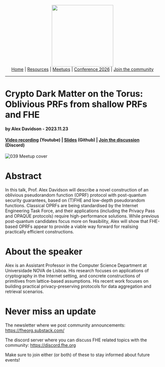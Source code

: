 <!-- Main header navigation -->
<p align="center">
  <img width="200" src="https://user-images.githubusercontent.com/5758427/180978488-db825482-5a58-4c7c-9589-c494a6f0be04.png"><br/>
  <a href="https://fhe-org.github.io">Home</a> | <a href="https://fhe-org.github.io/resources">Resources</a> | <a href="https://fhe-org.github.io/meetups/">Meetups</a> | <a href="https://fhe-org.github.io/conferences/conference-2026/">Conference 2026</a> | <a href="https://fhe-org.github.io/community">Join the community</a>
</p>
<hr/>
<!-- /Main header navigation -->


# Crypto Dark Matter on the Torus: Oblivious PRFs from shallow PRFs and FHE
#### by Alex Davidson - 2023.11.23
#### <a href="https://www.youtube.com/watch?v=4od8R8BszC0&list=PLnbmMskCVh1chnSM8Jjy6Nk3IH6fpn7MM&index=1">Video recording</a> (Youtube) | <a href="https://github.com/FHE-org/fhe-org.github.io/files/13452561/oprf-fhe-meetup-2023.pdf">Slides</a> (Github) | <a href="https://discord.fhe.org">Join the discussion</a> (Discord)

![039 Meetup cover](https://github.com/FHE-org/fhe-org.github.io/assets/37557436/bf60d3a2-c9a1-42d9-b3f6-31ffc108047a)


# Abstract

In this talk, Prof. Alex Davidson will describe a novel construction of an oblivious pseudorandom function (OPRF) protocol with post-quantum security guarantees, based on (T)FHE and low-depth pseudorandom functions. Classical OPRFs are being standardised by the Internet Engineering Task Force, and their applications (including the Privacy Pass and OPAQUE protocols) require high-performance solutions. While previous post-quantum candidates focus more on feasibility, Alex will show that FHE-based OPRFs appear to provide a viable way forward for realising practically efficient constructions.

# About the speaker

Alex is an Assistant Professor in the Computer Science Department at Universidade NOVA de Lisboa. His research focuses on applications of cryptography in the Internet setting, and concrete constructions of primitives from lattice-based assumptions. His recent work focuses on building practical privacy-preserving protocols for data aggregation and retrieval scenarios.

# Never miss an update

The newsletter where we post community announcements: https://fheorg.substack.com/

The discord server where you can discuss FHE related topics with the community: https://discord.fhe.org

Make sure to join either (or both) of these to stay informed about future events!
